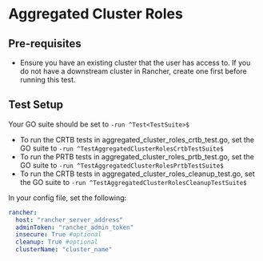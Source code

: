 # Aggregated Cluster Roles

## Pre-requisites

- Ensure you have an existing cluster that the user has access to. If you do not have a downstream cluster in Rancher, create one first before running this test.

## Test Setup

Your GO suite should be set to `-run ^Test<TestSuite>$`

- To run the CRTB tests in aggregated_cluster_roles_crtb_test.go, set the GO suite to `-run ^TestAggregatedClusterRolesCrtbTestSuite$`
- To run the PRTB tests in aggregated_cluster_roles_prtb_test.go, set the GO suite to `-run ^TestAggregatedClusterRolesPrtbTestSuite$`
- To run the CRTB tests in aggregated_cluster_roles_cleanup_test.go, set the GO suite to `-run ^TestAggregatedClusterRolesCleanupTestSuite$`

In your config file, set the following:

```yaml
rancher: 
  host: "rancher_server_address"
  adminToken: "rancher_admin_token"
  insecure: True #optional
  cleanup: True #optional
  clusterName: "cluster_name"
```
